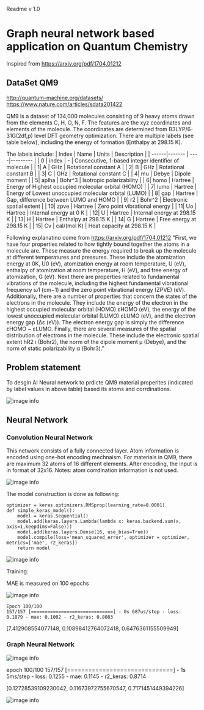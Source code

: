 Readme v 1.0

# Graph neural network based application on  Quantum Chemistry
Inspired from https://arxiv.org/pdf/1704.01212

## DataSet QM9
http://quantum-machine.org/datasets/
https://www.nature.com/articles/sdata201422

QM9 is a dataset of 134,000 molecules consisting of 9 heavy atoms drawn from the elements C, H, O, N, F. The features are the xyz coordinates  and elements of the molecule. The coordinates are determined from B3LYP/6-31G(2df,p) level DFT geometry optimization. There are multiple labels (see table below), including the energy of formation (Enthalpy at 298.15 K).

The labels include:
| Index | Name | Units | Description | 
| ------|------- | ----|--------- |
| 0 | index | - | Consecutive, 1-based integer identifier of molecule |
| 1| A | GHz | Rotational constant A |
| 2| B | GHz | Rotational constant B |
| 3| C | GHz | Rotational constant C |
| 4| mu | Debye | Dipole moment |
| 5| aplha | Bohr^3 | Isotropic polarizability |
| 6| homo | Hartree | Energy of Highest occupied molecular orbital (HOMO) |
| 7| lumo | Hartree | Energy of Lowest unoccupied molecular orbital (LUMO) |
| 8| gap | Hartree | Gap, difference between LUMO and HOMO |
| 9| r2 | Bohr^2 | Electronic spatial extent |
| 10| zpve | Hartree | Zero point vibrational energy |
| 11| Uo | Hartree | Internal energy at 0 K |
| 12| U | Hartree | Internal energy at 298.15 K |
| 13| H | Hartree | Enthalpy at 298.15 K |
| 14| G | Hartree | Free energy at 298.15 K |
| 15| Cv | cal/(mol K) | Heat capacity at 298.15 K |

Following explanatino come from https://arxiv.org/pdf/1704.01212 
"First, we have four properties related to how tightly bound together the atoms in a molecule
are. These measure the energy required to break up the molecule at different temperatures and pressures. These include the atomization energy at 0K, U0 (eV), atomization energy at room temperature, U (eV), enthalpy of atomization at room temperature, H (eV), and free energy of atomization, G (eV).
Next there are properties related to fundamental vibrations of the molecule, including the highest fundamental vibrational frequency ω1 (cm−1) and the zero point vibrational energy (ZPVE) (eV). Additionally, there are a number of properties that concern the states of the electrons in the molecule. They include the energy of the electron in the highest occupied molecular orbital (HOMO) εHOMO (eV), the energy of the lowest unoccupied molecular orbital (LUMO) εLUMO (eV), and the electron energy gap (∆ε (eV)). The electron energy gap is simply the difference εHOMO − εLUMO.
Finally, there are several measures of the spatial distribution of electrons in the molecule. These include the electronic spatial extent hR2 i (Bohr2), the norm of the dipole
moment µ (Debye), and the norm of static polarizability α (Bohr3)."

## Problem statement
To desgin AI Neural network to prdicte QM9 material properites (indicated by label values in above table) based its atoms and corrdinations.

![image info](./docs/Pred.png)

## Neural Network 
### Convolution Neural Network 
This network consists of a fully connected layer. Atom information is encoded using one-hot encoding mechnaism. For materials in QM9, there are maximum 32 atoms of 16 different elements. After encoding, the input is in format of 32x16.
Notes: atom corrdination information is not used.

![image info](./docs/fc_net.png)

The model construction is done as following:
```
optimizer = keras.optimizers.RMSprop(learning_rate=0.0001)
def simple_keras_model():
    model = keras.Sequential()
    model.add(keras.layers.Lambda(lambda x: keras.backend.sum(x, axis=1,keepdims=False)))
    model.add(keras.layers.Dense(16, use_bias=True))
    model.compile(loss='mean_squared_error', optimizer = optimizer, metrics=['mae', r2_keras])
    return model
```

![image info](./docs/fc_net.png)

Training:

MAE is measured on 100 epochs

![image info](./docs/fc_qm9_mae.png)


```
Epoch 100/100
157/157 [==============================] - 0s 687us/step - loss: 0.1879 - mae: 0.1002 - r2_keras: 0.8083
```
[7.412908554077148, 0.10898412764072418, 0.6476361155509949]

### Graph Neural Network 

![image info](./docs/gnn_net.png)

epoch 100/100
157/157 [==============================] - 1s 5ms/step - loss: 0.1255 - mae: 0.1145 - r2_keras: 0.8714


[0.12728539109230042, 0.11673972755670547, 0.7171451449394226]



![image info](./docs/gnn_qm9_mae.png)
